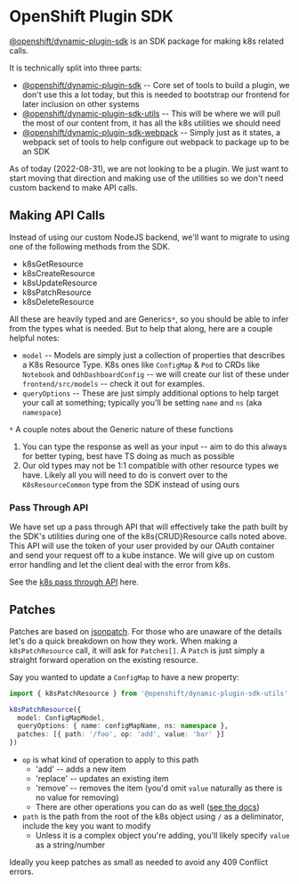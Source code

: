 # OpenShift Plugin SDK

[@openshift/dynamic-plugin-sdk](https://www.npmjs.com/package/@openshift/dynamic-plugin-sdk) is an SDK package for making k8s related calls.

It is technically split into three parts:

- [@openshift/dynamic-plugin-sdk](https://www.npmjs.com/package/@openshift/dynamic-plugin-sdk) -- Core set of tools to build a plugin, we don't use this a lot today, but this is needed to bootstrap our frontend for later inclusion on other systems
- [@openshift/dynamic-plugin-sdk-utils](https://www.npmjs.com/package/@openshift/dynamic-plugin-sdk-utils) -- This will be where we will pull the most of our content from, it has all the k8s utilities we should need
- [@openshift/dynamic-plugin-sdk-webpack](https://www.npmjs.com/package/@openshift/dynamic-plugin-sdk-webpack) -- Simply just as it states, a webpack set of tools to help configure out webpack to package up to be an SDK

As of today (2022-08-31), we are not looking to be a plugin. We just want to start moving that direction and making use of the utilities so we don't need custom backend to make API calls.

## Making API Calls

Instead of using our custom NodeJS backend, we'll want to migrate to using one of the following methods from the SDK.

- k8sGetResource
- k8sCreateResource
- k8sUpdateResource
- k8sPatchResource
- k8sDeleteResource

All these are heavily typed and are Generics`*`, so you should be able to infer from the types what is needed. But to help that along, here are a couple helpful notes:

- `model` -- Models are simply just a collection of properties that describes a K8s Resource Type. K8s ones like `ConfigMap` & `Pod` to CRDs like `Notebook` and `OdhDashboardConfig` -- we will create our list of these under `frontend/src/models` -- check it out for examples.
- `queryOptions` -- These are just simply additional options to help target your call at something; typically you'll be setting `name` and `ns` (aka `namespace`)

`*` A couple notes about the Generic nature of these functions

1. You can type the response as well as your input -- aim to do this always for better typing, best have TS doing as much as possible
2. Our old types may not be 1:1 compatible with other resource types we have. Likely all you will need to do is convert over to the `K8sResourceCommon` type from the SDK instead of using ours

### Pass Through API

We have set up a pass through API that will effectively take the path built by the SDK's utilities during one of the k8s{CRUD}Resource calls noted above. This API will use the token of your user provided by our OAuth container and send your request off to a kube instance. We will give up on custom error handling and let the client deal with the error from k8s. 

See the [k8s pass through API](../backend/src/routes/api/k8s/pass-through.ts) here.

## Patches

Patches are based on [jsonpatch](https://jsonpatch.com/). For those who are unaware of the details let's do a quick breakdown on how they work. When making a `k8sPatchResource` call, it will ask for `Patches[]`. A `Patch` is just simply a straight forward operation on the existing resource.

Say you wanted to update a `ConfigMap` to have a new property:

```ts
import { k8sPatchResource } from '@openshift/dynamic-plugin-sdk-utils';

k8sPatchResource({
  model: ConfigMapModel,
  queryOptions: { name: configMapName, ns: namespace },
  patches: [{ path: '/foo', op: 'add', value: 'bar' }]
})
```

- `op` is what kind of operation to apply to this path
  - 'add' -- adds a new item
  - 'replace' -- updates an existing item
  - 'remove' -- removes the item (you'd omit `value` naturally as there is no value for removing)
  - There are other operations you can do as well ([see the docs](https://jsonpatch.com/#operations))
- `path` is the path from the root of the k8s object using `/` as a deliminator, include the key you want to modify
  - Unless it is a complex object you're adding, you'll likely specify `value` as a string/number

Ideally you keep patches as small as needed to avoid any 409 Conflict errors.
